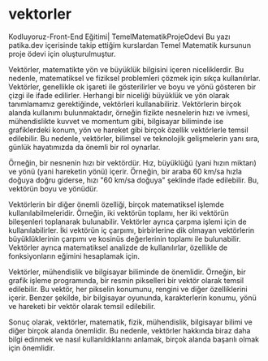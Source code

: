 # vektorler
Kodluyoruz-Front-End Eğitimi| TemelMatematikProjeOdevi
Bu yazı patika.dev içerisinde takip ettiğim kurslardan Temel Matematik kursunun proje ödevi için oluşturulmuştur.

Vektörler, matematikte yön ve büyüklük bilgisini içeren niceliklerdir. Bu nedenle, matematiksel ve fiziksel problemleri çözmek için sıkça kullanılırlar. Vektörler, genellikle ok işareti ile gösterilirler ve boyu ve yönü gösteren bir çizgi ile ifade edilirler. Herhangi bir niceliği büyüklük ve yön olarak tanımlamamız gerektiğinde, vektörleri kullanabiliriz. Vektörlerin birçok alanda kullanımı bulunmaktadır, örneğin fizikte nesnelerin hızı ve ivmesi, mühendislikte kuvvet ve momentum gibi, bilgisayar biliminde ise grafiklerdeki konum, yön ve hareket gibi birçok özellik vektörlerle temsil edilebilir. Bu nedenle, vektörler, bilimsel ve teknolojik gelişmelerin yanı sıra, günlük hayatımızda da önemli bir rol oynarlar.

Örneğin, bir nesnenin hızı bir vektördür. Hız, büyüklüğü (yani hızın miktarı) ve yönü (yani hareketin yönü) içerir. Örneğin, bir araba 60 km/sa hızla doğuya doğru giderse, hızı "60 km/sa doğuya" şeklinde ifade edilebilir. Bu, vektörün boyu ve yönüdür.

Vektörlerin bir diğer önemli özelliği, birçok matematiksel işlemde kullanılabilmeleridir. Örneğin, iki vektörün toplamı, her iki vektörün bileşenleri toplanarak bulunabilir. Vektörler ayrıca çarpma işlemi için de kullanılabilirler. İki vektörün iç çarpımı, birbirlerine dik olmayan vektörlerin büyüklüklerinin çarpımı ve kosinüs değerlerinin toplamı ile bulunabilir. Vektörler ayrıca matematiksel analizde de kullanılırlar, özellikle de fonksiyonların eğimini hesaplamak için.

Vektörler, mühendislik ve bilgisayar biliminde de önemlidir. Örneğin, bir grafik işleme programında, bir resmin pikselleri bir vektör olarak temsil edilebilir. Bu vektör, her pikselin konumunu, rengini ve diğer özelliklerini içerir. Benzer şekilde, bir bilgisayar oyununda, karakterlerin konumu, yönü ve hareketi bir vektör olarak temsil edilebilir.

Sonuç olarak, vektörler, matematik, fizik, mühendislik, bilgisayar bilimi ve diğer birçok alanda önemlidir. Bu nedenle, vektörler hakkında biraz daha bilgi edinmek ve nasıl kullanıldıklarını anlamak, birçok alanda başarılı olmak için önemlidir.


